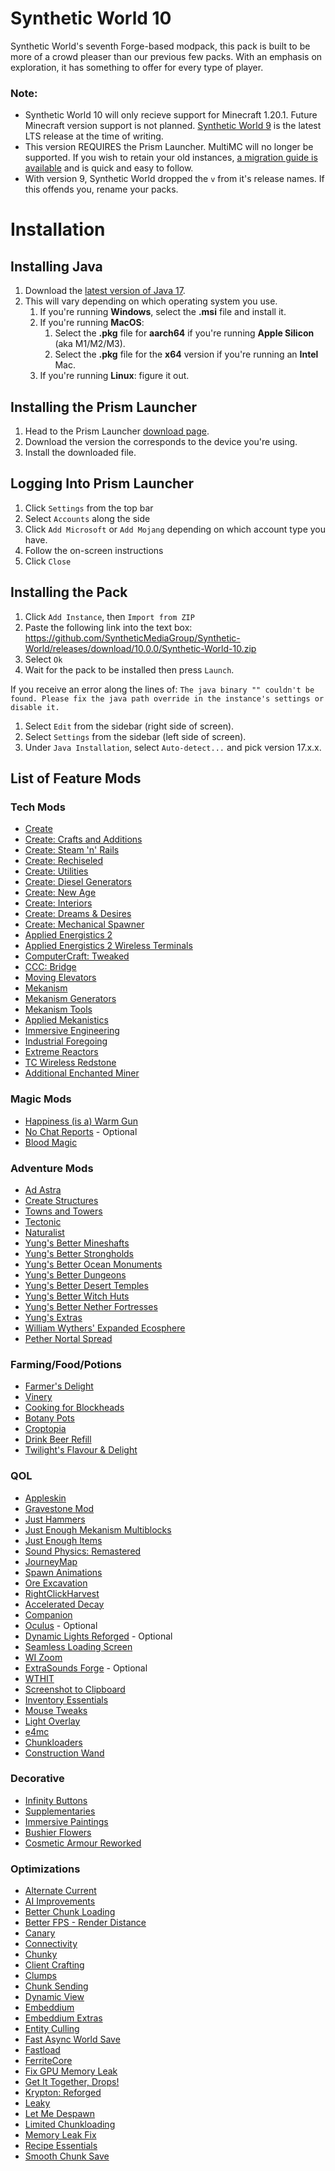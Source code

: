 # Synthetic World 10
Synthetic World's seventh Forge-based modpack, this pack is built to be more of a crowd pleaser than our previous few packs. With an emphasis on exploration, it has something to offer for every type of player.

### Note:
- Synthetic World 10 will only recieve support for Minecraft 1.20.1. Future Minecraft version support is not planned. [Synthetic World 9](https://github.com/SyntheticMediaGroup/Synthetic-World/tree/v9) is the latest LTS release at the time of writing.
- This version REQUIRES the Prism Launcher. MultiMC will no longer be supported. If you wish to retain your old instances, [a migration guide is available](https://prismlauncher.org/wiki/getting-started/migrating-multimc/) and is quick and easy to follow.
- With version 9, Synthetic World dropped the `v` from it's release names. If this offends you, rename your packs.
# Installation
## Installing Java
1. Download the [latest version of Java 17](https://adoptium.net/temurin/releases/?package=jdk&version=17).
2. This will vary depending on which operating system you use.
   1. If you're running **Windows**, select the **.msi** file and install it.
   2. If you're running **MacOS**:
      1. Select the **.pkg** file for **aarch64** if you're running **Apple Silicon** (aka M1/M2/M3).
      2. Select the **.pkg** file for the **x64** version if you're running an **Intel** Mac.
   3. If you're running **Linux**: figure it out.

## Installing the Prism Launcher
1. Head to the Prism Launcher [download page](https://prismlauncher.org/download?from=button).
2. Download the version the corresponds to the device you're using.
3. Install the downloaded file.
## Logging Into Prism Launcher
1. Click `Settings` from the top bar
2. Select `Accounts` along the side
3. Click `Add Microsoft` or `Add Mojang` depending on which account type you have.
4. Follow the on-screen instructions
5. Click `Close`
## Installing the Pack
1. Click `Add Instance`, then `Import from ZIP`
2. Paste the following link into the text box: https://github.com/SyntheticMediaGroup/Synthetic-World/releases/download/10.0.0/Synthetic-World-10.zip
3. Select `Ok`
4. Wait for the pack to be installed then press `Launch`.

If you receive an error along the lines of:
`The java binary "" couldn't be found. Please fix the java path override in the instance's settings or disable it.`

1. Select `Edit` from the sidebar (right side of screen).
2. Select `Settings` from the sidebar (left side of screen).
3. Under `Java Installation`, select `Auto-detect...` and pick version 17.x.x.
## List of Feature Mods

### Tech Mods
* [Create](https://modrinth.com/mod/create-fabric-sodium-fix)
* [Create: Crafts and Additions](https://modrinth.com/mod/createaddition)
* [Create: Steam 'n' Rails](https://modrinth.com/mod/create-steam-n-rails)
* [Create: Rechiseled](https://modrinth.com/mod/rechiseled-create)
* [Create: Utilities](https://modrinth.com/mod/create-utilities)
* [Create: Diesel Generators](https://modrinth.com/mod/create-diesel-generators)
* [Create: New Age](https://modrinth.com/mod/create-new-age)
* [Create: Interiors](https://modrinth.com/mod/interiors)
* [Create: Dreams & Desires](https://modrinth.com/mod/create-dreams-and-desires)
* [Create: Mechanical Spawner](https://modrinth.com/mod/create-mechanical-spawner)
* [Applied Energistics 2](https://modrinth.com/mod/ae2)
* [Applied Energistics 2 Wireless Terminals](https://modrinth.com/mod/applied-energistics-2-wireless-terminals)
* [ComputerCraft: Tweaked](https://modrinth.com/mod/cc-tweaked)
* [CCC: Bridge](https://modrinth.com/mod/cccbridge)
* [Moving Elevators](https://www.curseforge.com/minecraft/mc-mods/moving-elevators)
* [Mekanism](https://modrinth.com/mod/mekanism)
* [Mekanism Generators](https://modrinth.com/mod/mekanism-generators)
* [Mekanism Tools](https://modrinth.com/mod/mekanism-tools)
* [Applied Mekanistics](https://modrinth.com/mod/applied-mekanistics)
* [Immersive Engineering](https://modrinth.com/mod/immersiveengineering)
* [Industrial Foregoing](https://modrinth.com/mod/industrial-foregoing)
* [Extreme Reactors](https://modrinth.com/mod/extreme-reactors)
* [TC Wireless Redstone](https://modrinth.com/mod/tc-wireless-redstone)
* [Additional Enchanted Miner](https://modrinth.com/mod/additional-enchanted-miner)

### Magic Mods
- [Happiness (is a) Warm Gun](https://modrinth.com/mod/happiness-is-a-warm-gun)
- [No Chat Reports](https://modrinth.com/mod/no-chat-reports) - Optional
- [Blood Magic](https://modrinth.com/mod/blood-magic)

### Adventure Mods
* [Ad Astra](https://modrinth.com/mod/ad-astra)
* [Create Structures](https://modrinth.com/datapack/create-structures)
* [Towns and Towers](https://modrinth.com/mod/towns-and-towers)
* [Tectonic](https://modrinth.com/datapack/tectonic/gallery)
* [Naturalist](https://modrinth.com/mod/naturalist)
* [Yung's Better Mineshafts](https://modrinth.com/mod/yungs-better-mineshafts)
* [Yung's Better Strongholds](https://modrinth.com/mod/yungs-better-strongholds)
* [Yung's Better Ocean Monuments](https://modrinth.com/mod/yungs-better-ocean-monuments)
* [Yung's Better Dungeons](https://modrinth.com/mod/yungs-better-dungeons)
* [Yung's Better Desert Temples](https://modrinth.com/mod/yungs-better-desert-temples)
* [Yung's Better Witch Huts](https://modrinth.com/mod/yungs-better-witch-huts)
* [Yung's Better Nether Fortresses](https://modrinth.com/mod/yungs-better-nether-fortresses)
* [Yung's Extras](https://modrinth.com/mod/yungs-extras)
* [William Wythers' Expanded Ecosphere](https://modrinth.com/mod/expanded-ecosphere/gallery)
* [Pether Nortal Spread](https://modrinth.com/mod/nether-portal-spread)
### Farming/Food/Potions
* [Farmer's Delight](https://modrinth.com/mod/farmers-delight/gallery)
* [Vinery](https://modrinth.com/mod/vinery)
* [Cooking for Blockheads](https://modrinth.com/mod/cooking-for-blockheads)
* [Botany Pots](https://www.curseforge.com/minecraft/mc-mods/botany-pots)
* [Croptopia](https://www.curseforge.com/minecraft/mc-mods/croptopia)
* [Drink Beer Refill](https://modrinth.com/mod/drink-beer-refill)
* [Twilight's Flavour & Delight](https://modrinth.com/mod/twilight-delight)

### QOL
- [Appleskin](https://modrinth.com/mod/appleskin)
- [Gravestone Mod](https://modrinth.com/mod/gravestone-mod)
- [Just Hammers](https://modrinth.com/mod/just-hammers)
- [Just Enough Mekanism Multiblocks](https://modrinth.com/mod/just-enough-mekanism-multiblocks/gallery)
- [Just Enough Items](https://modrinth.com/mod/jei)
- [Sound Physics: Remastered](https://modrinth.com/mod/sound-physics-remastered)
- [JourneyMap](https://modrinth.com/mod/journeymap)
- [Spawn Animations](https://modrinth.com/datapack/spawn-animations/gallery)
- [Ore Excavation](https://www.curseforge.com/minecraft/mc-mods/ore-excavation)
- [RightClickHarvest](https://modrinth.com/mod/rightclickharvest)
- [Accelerated Decay](https://modrinth.com/mod/accelerated-decay)
- [Companion](https://modrinth.com/mod/companion)
- [Oculus](https://www.curseforge.com/minecraft/mc-mods/oculus) - Optional
- [Dynamic Lights Reforged](https://www.curseforge.com/minecraft/mc-mods/dynamiclights-reforged) - Optional
- [Seamless Loading Screen](https://www.curseforge.com/minecraft/mc-mods/seamless-loading-screen) 
- [WI Zoom](https://modrinth.com/mod/wi-zoom)
- [ExtraSounds Forge](https://modrinth.com/mod/extrasoundsforge) - Optional
- [WTHIT](https://modrinth.com/mod/wthit)
- [Screenshot to Clipboard](https://modrinth.com/mod/screenshot-to-clipboard)
- [Inventory Essentials](https://www.curseforge.com/minecraft/mc-mods/inventory-essentials)
- [Mouse Tweaks](https://modrinth.com/mod/mouse-tweaks)
- [Light Overlay](https://www.curseforge.com/minecraft/mc-mods/light-overlay)
- [e4mc](https://modrinth.com/mod/e4mc)
- [Chunkloaders](https://modrinth.com/mod/chunk-loaders/version/1.2.8a-forge-mc1.20.1)
- [Construction Wand](https://modrinth.com/mod/construction-wand)

### Decorative
- [Infinity Buttons](https://modrinth.com/mod/infinitybuttons/gallery)
- [Supplementaries](https://modrinth.com/mod/supplementaries/gallery)
- [Immersive Paintings](https://modrinth.com/mod/immersive-paintings)
- [Bushier Flowers](https://modrinth.com/mod/bushier-flowers)
- [Cosmetic Armour Reworked](https://www.curseforge.com/minecraft/mc-mods/cosmetic-armor-reworked)

### Optimizations
- [Alternate Current](https://modrinth.com/mod/alternate-current)
- [AI Improvements](https://www.curseforge.com/minecraft/mc-mods/ai-improvements)
- [Better Chunk Loading](https://www.curseforge.com/minecraft/mc-mods/better-chunk-loading-forge-fabric)
- [Better FPS - Render Distance](https://www.curseforge.com/minecraft/mc-mods/better-fps-render-distance)
- [Canary](https://modrinth.com/mod/canary)
- [Connectivity](https://www.curseforge.com/minecraft/mc-mods/connectivity)
- [Chunky](https://modrinth.com/plugin/chunky)
- [Client Crafting](https://www.curseforge.com/minecraft/mc-mods/client-crafting)
- [Clumps](https://www.curseforge.com/minecraft/mc-mods/clumps)
- [Chunk Sending](https://www.curseforge.com/minecraft/mc-mods/chunk-sending-forge-fabric)
- [Dynamic View](https://www.curseforge.com/minecraft/mc-mods/dynamic-view)
- [Embeddium](https://www.curseforge.com/minecraft/mc-mods/embeddium)
- [Embeddium Extras](https://www.curseforge.com/minecraft/mc-mods/magnesium-extras)
- [Entity Culling](https://modrinth.com/mod/entityculling)
- [Fast Async World Save](https://www.curseforge.com/minecraft/mc-mods/fast-async-world-save-forge-fabric)
- [Fastload](https://modrinth.com/mod/fastload)
- [FerriteCore](https://modrinth.com/mod/ferrite-core)
- [Fix GPU Memory Leak](https://www.curseforge.com/minecraft/mc-mods/fix-gpu-memory-leak)
- [Get It Together, Drops!](https://modrinth.com/mod/get-it-together-drops)
- [Krypton: Reforged](https://www.curseforge.com/minecraft/mc-mods/krypton-reforged)
- [Leaky](https://www.curseforge.com/minecraft/mc-mods/leaky)
- [Let Me Despawn](https://modrinth.com/plugin/lmd)
- [Limited Chunkloading](https://www.curseforge.com/minecraft/mc-mods/limited-chunkloading)
- [Memory Leak Fix](https://modrinth.com/mod/memoryleakfix)
- [Recipe Essentials](https://www.curseforge.com/minecraft/mc-mods/recipe-essentials-forge-fabric)
- [Smooth Chunk Save](https://www.curseforge.com/minecraft/mc-mods/smooth-chunk-save)
